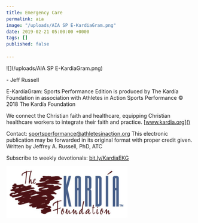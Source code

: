 ```yaml
---
title: Emergency Care
permalink: aia
image: "/uploads/AIA SP E-KardiaGram.png"
date: 2019-02-21 05:00:00 +0000
tags: []
published: false

---
```

![](/uploads/AIA SP E-KardiaGram.png)

\- Jeff Russell

E-KardíaGram: Sports Performance Edition is produced by The Kardía Foundation in association with Athletes in Action Sports Performance © 2018 The Kardía Foundation

We connect the Christian faith and healthcare, equipping Christian healthcare workers to integrate their faith and practice. [www.kardia.org]()

Contact: [sportsperformance@athletesinaction.org]() This electronic publication may be forwarded in its original format with proper credit given. Written by Jeffrey A. Russell, PhD, ATC

Subscribe to weekly devotionals: [bit.ly/KardiaEKG]()

![](/uploads/kardia.png)